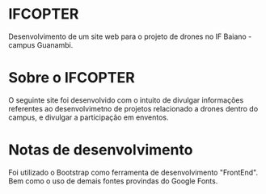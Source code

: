 # IFCOPTER
Desenvolvimento de um site web para o projeto de drones no IF Baiano - campus Guanambi.

# Sobre o IFCOPTER
O seguinte site foi desenvolvido com o intuito de divulgar informações referentes ao desenvolvimetno de projetos relacionado a drones dentro do campus, e divulgar a participação em enventos.

# Notas de desenvolvimento
Foi utilizado o Bootstrap como ferramenta de desenvolvimento "FrontEnd".
Bem como o uso de demais fontes provindas do Google Fonts.
